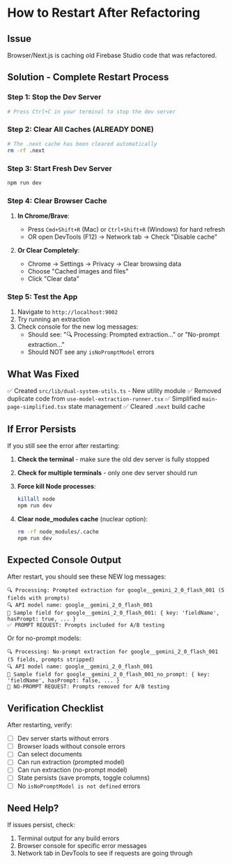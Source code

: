 # How to Restart After Refactoring

## Issue
Browser/Next.js is caching old Firebase Studio code that was refactored.

## Solution - Complete Restart Process

### Step 1: Stop the Dev Server
```bash
# Press Ctrl+C in your terminal to stop the dev server
```

### Step 2: Clear All Caches (ALREADY DONE)
```bash
# The .next cache has been cleared automatically
rm -rf .next
```

### Step 3: Start Fresh Dev Server
```bash
npm run dev
```

### Step 4: Clear Browser Cache
1. **In Chrome/Brave**:
   - Press `Cmd+Shift+R` (Mac) or `Ctrl+Shift+R` (Windows) for hard refresh
   - OR open DevTools (F12) → Network tab → Check "Disable cache"

2. **Or Clear Completely**:
   - Chrome → Settings → Privacy → Clear browsing data
   - Choose "Cached images and files"
   - Click "Clear data"

### Step 5: Test the App
1. Navigate to `http://localhost:9002`
2. Try running an extraction
3. Check console for the new log messages:
   - Should see: "🔍 Processing: Prompted extraction..." or "No-prompt extraction..."
   - Should NOT see any `isNoPromptModel` errors

## What Was Fixed

✅ Created `src/lib/dual-system-utils.ts` - New utility module
✅ Removed duplicate code from `use-model-extraction-runner.tsx`
✅ Simplified `main-page-simplified.tsx` state management
✅ Cleared `.next` build cache

## If Error Persists

If you still see the error after restarting:

1. **Check the terminal** - make sure the old dev server is fully stopped
2. **Check for multiple terminals** - only one dev server should run
3. **Force kill Node processes**:
   ```bash
   killall node
   npm run dev
   ```

4. **Clear node_modules cache** (nuclear option):
   ```bash
   rm -rf node_modules/.cache
   npm run dev
   ```

## Expected Console Output

After restart, you should see these NEW log messages:

```
🔍 Processing: Prompted extraction for google__gemini_2_0_flash_001 (5 fields with prompts)
🔍 API model name: google__gemini_2_0_flash_001
📝 Sample field for google__gemini_2_0_flash_001: { key: 'fieldName', hasPrompt: true, ... }
✅ PROMPT REQUEST: Prompts included for A/B testing
```

Or for no-prompt models:
```
🔍 Processing: No-prompt extraction for google__gemini_2_0_flash_001 (5 fields, prompts stripped)
🔍 API model name: google__gemini_2_0_flash_001
📝 Sample field for google__gemini_2_0_flash_001_no_prompt: { key: 'fieldName', hasPrompt: false, ... }
🚫 NO-PROMPT REQUEST: Prompts removed for A/B testing
```

## Verification Checklist

After restarting, verify:
- [ ] Dev server starts without errors
- [ ] Browser loads without console errors
- [ ] Can select documents
- [ ] Can run extraction (prompted model)
- [ ] Can run extraction (no-prompt model)
- [ ] State persists (save prompts, toggle columns)
- [ ] No `isNoPromptModel is not defined` errors

## Need Help?

If issues persist, check:
1. Terminal output for any build errors
2. Browser console for specific error messages
3. Network tab in DevTools to see if requests are going through

